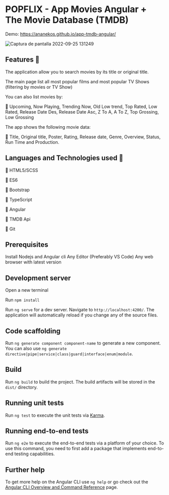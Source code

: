 # POPFLIX - App Movies Angular + The Movie Database (TMDB)

Demo: https://ananekos.github.io/app-tmdb-angular/

![Captura de pantalla 2022-09-25 131249](https://user-images.githubusercontent.com/103376976/192140674-71f8e337-bc32-4de2-a7a6-63d4b1518f34.png)

## Features 🚀 

The application allow you to search movies by its title or original title.

The main page list all most popular films and most popular TV Shows (filtering by movies or TV Show)

You can also list movies by:

🔶 Upcoming, Now Playing, Trending Now, Old Low trend, Top Rated, Low Rated, Release Date Des, Release Date Asc, Z To A, A To Z, Top Grossing, Low Grossing

The app shows the following movie data:

🔶 Title, Original title, Poster, Rating, Release date, Genre, Overview, Status, Run Time and Production.

## Languages and Technologies used 🔧

🔷 HTML5/SCSS

🔷 ES6

🔷 Bootstrap

🔷 TypeScript

🔷 Angular

🔷 TMDB Api

🔷 Git


## Prerequisites

Install Nodejs and Angular cli
Any Editor (Preferably VS Code)
Any web browser with latest version

## Development server

Open a new terminal

Run `npm install`

Run `ng serve` for a dev server. Navigate to `http://localhost:4200/`. The application will automatically reload if you change any of the source files.

## Code scaffolding

Run `ng generate component component-name` to generate a new component. You can also use `ng generate directive|pipe|service|class|guard|interface|enum|module`.

## Build

Run `ng build` to build the project. The build artifacts will be stored in the `dist/` directory.

## Running unit tests

Run `ng test` to execute the unit tests via [Karma](https://karma-runner.github.io).

## Running end-to-end tests

Run `ng e2e` to execute the end-to-end tests via a platform of your choice. To use this command, you need to first add a package that implements end-to-end testing capabilities.

## Further help 

To get more help on the Angular CLI use `ng help` or go check out the [Angular CLI Overview and Command Reference](https://angular.io/cli) page.

